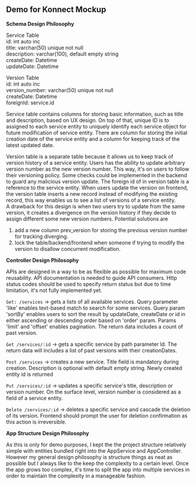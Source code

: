 ## Demo for Konnect Mockup

**Schema Design Philosophy**

Service Table <br />
id: int auto inc <br />
title: varchar(50) unique not null <br />
description: varchar(100), default empty string <br />
createDate: Datetime <br />
updateDate: Datetime <br />

Version Table <br />
id: int auto inc <br />
version_number: varchar(50) unique not null <br />
createDate: Datetime <br />
foreignId: service.id <br />

Service table contains columns for storing basic information, such as title and description, based on 
UX design. On top of that, unique ID is to assigned to each service entity to uniquely identify 
each service object for future modification of service entity. There are column for storing the initial 
creation date of the service entity and a column for keeping track of the latest updated date. 

Version table is a separate table because it allows us to keep track of version history of a service entity. Users has the ability to update arbitrary version number as the new version number. This way, it's on users to follow their versioning policy. Some checks could be implemented in the backend to guard any malicious version update. The foreign id of in version table is a reference to the service entity. When users update the version on frontend, the version table inserts a new record instead of modifying the existing record, this way enables us to see a list of versions of a service entity.  
A drawback for this design is when two users try to update from the same version, it creates a divergence on the version history if they decide to assign different some new version numbers. Potential solutions are 
1. add a new column prev_version for storing the previous version number for tracking diverging.
2. lock the table/backend/frontend when someone if trying to modify the version to disallow concurrent modification.


**Controller Design Philosophy**

APIs are designed in a way to be as flexible as possible for maximum code reusability. API documentation is needed to guide API consumers. Http status codes should be used to specify return status but due to time limitation, it's not fully implemented yet. 

``Get: /services`` -> gets a lists of all available services. Query parameter 'like' enables text-based match to search for some services. Query param 'sortBy' enables users to sort the result by updateDate, createDate or id in either ascending or descending order based on 'order' param. Params 'limit' and 'offset' enables pagination. The return data includes a count of past version.

``Get /services/:id`` -> gets a specific service by path parameter Id. The return data will includes a list of past versions with their creationDates.

``Post /services`` -> creates a new service. Title field is mandatory during creation. Description is optional with default empty string. Newly created entity id is returned

``Put /services/:id`` -> updates a specific service's title, description or version number. On the surface level, version number is considered as a field of a service entity. 

``Delete /services/:id`` -> deletes a specific service and cascade the deletion of its version. Frontend should prompt the user for deletion confirmation as this action is irreversible. 


**App Structure Design Philosophy**

As this is only for demo purposes, I kept the the project structure relatively simple with entities bundled right into the AppService and AppController. However my general design philosophy is structure things as neat as possible but I always like to the keep the complexity to a certain level. Once the app grows too complex, it's time to split the app into multiple services in order to maintain the complexity in a manageable fashion. 
